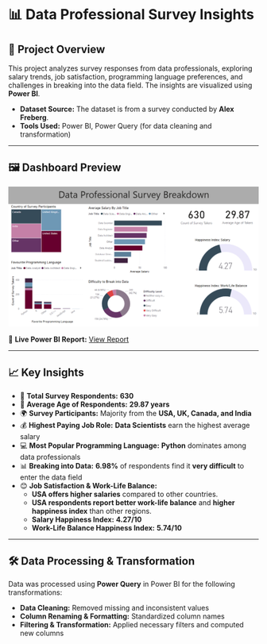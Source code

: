 # 📊 Data Professional Survey Insights  

## 📌 Project Overview  
This project analyzes survey responses from data professionals, exploring salary trends, job satisfaction, programming language preferences, and challenges in breaking into the data field. The insights are visualized using **Power BI**.

- **Dataset Source:** The dataset is from a survey conducted by **Alex Freberg**.  
- **Tools Used:** Power BI, Power Query (for data cleaning and transformation)  

---

## 🖼 Dashboard Preview  
![Dashboard Screenshot](https://github.com/vandithavb/Data_Analysis_Projects/blob/main/Data%20Professional%20Survey/Survey%20Insights.png)  

🔗 **Live Power BI Report:** [View Report](https://app.powerbi.com/groups/me/reports/faad4494-730c-430d-9850-2ed135ae871d/6259aa7b3a56101656b9?experience=power-bi)  

---


## 📈 Key Insights  
- 👥 **Total Survey Respondents:** **630**  
- 🎯 **Average Age of Respondents:** **29.87 years**  
- 🌍 **Survey Participants:** Majority from the **USA, UK, Canada, and India**  
- 💰 **Highest Paying Job Role:** **Data Scientists** earn the highest average salary  
- 💻 **Most Popular Programming Language:** **Python** dominates among data professionals  
- 📊 **Breaking into Data:** **6.98%** of respondents find it **very difficult** to enter the data field  
- 😊 **Job Satisfaction & Work-Life Balance:**  
  - **USA offers higher salaries** compared to other countries.  
  - **USA respondents report better work-life balance** and **higher happiness index** than other regions.  
  - **Salary Happiness Index:** **4.27/10**  
  - **Work-Life Balance Happiness Index:** **5.74/10**  

---

## 🛠 Data Processing & Transformation  
Data was processed using **Power Query** in Power BI for the following transformations:  
- **Data Cleaning:** Removed missing and inconsistent values  
- **Column Renaming & Formatting:** Standardized column names  
- **Filtering & Transformation:** Applied necessary filters and computed new columns  




